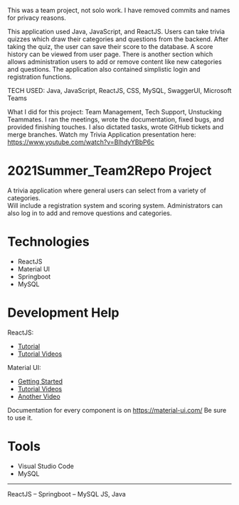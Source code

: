 This was a team project, not solo work. I have removed commits and names for privacy reasons.

This application used Java, JavaScript, and ReactJS. Users can take trivia quizzes which draw their 
categories and questions from the backend. After taking the quiz, the user can save their score to 
the database. A score history can be viewed from user page. There is another section which allows 
administration users to add or remove content like new categories and questions. The application 
also contained simplistic login and registration functions. 

TECH USED: Java, JavaScript, ReactJS, CSS, MySQL, SwaggerUI, Microsoft Teams

What I did for this project: Team Management, Tech Support, Unstucking Teammates. I ran the meetings, 
wrote the documentation, fixed bugs, and provided finishing touches. I also dictated tasks, wrote 
GitHub tickets and merge branches. 
Watch my Trivia Application presentation here: https://www.youtube.com/watch?v=BIhdyYBbP6c


# 2021Summer_Team2Repo Project

A trivia application where general users can select from a variety of categories. <br />
Will include a registration system and scoring system. Administrators can also log in to add and remove questions and categories.

# Technologies

-	ReactJS
-	Material UI
-	Springboot
-	MySQL


# Development Help
ReactJS:
- [Tutorial](https://reactjs.org/tutorial/tutorial.html)
- [Tutorial Videos](https://www.youtube.com/watch?v=QFaFIcGhPoM&list=PLC3y8-rFHvwgg3vaYJgHGnModB54rxOk3)


Material UI:
- [Getting Started](https://material-ui.com/getting-started/learn/)
- [Tutorial Videos](https://www.youtube.com/watch?v=pHclLuRolzE&list=PLQg6GaokU5CwiVmsZ0d_9Zsg_DnIP_xwr)
- [Another Video](https://youtu.be/Xoz31I1FuiY)

Documentation for every component is on https://material-ui.com/ Be sure to use it.

# Tools 
- Visual Studio Code
- MySQL

---

ReactJS – Springboot – MySQL
JS, Java

